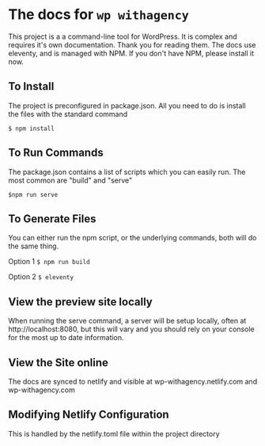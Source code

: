 # The docs for `wp withagency`
This project is a a command-line tool for WordPress. It is complex and requires it's own documentation. Thank you for reading them. The docs use eleventy, and is managed with NPM. If you don't have NPM, please install it now.

## To Install
The project is preconfigured in package.json. All you need to do is install the files with the standard command
```
$ npm install
```

## To Run Commands
The package.json contains a list of scripts which you can easily run. The most common are "build" and "serve"

```
$npm run serve
```

## To Generate Files
You can either run the npm script, or the underlying commands, both will do the same thing.

Option 1
```$ npm run build```

Option 2
```$ eleventy```

## View the preview site locally
When running the serve command, a server will be setup locally, often at http://localhost:8080, but this will vary and you should rely on your console for the most up to date information.

## View the Site online
The docs are synced to netlify and visible at wp-withagency.netlify.com and wp-withagency.com

## Modifying Netlify Configuration
This is handled by the netlify.toml file within the project directory